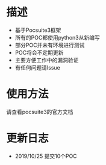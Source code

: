 # 描述
* 基于Pocsuite3框架
* 所有的POC都使用python3从新编写 
* 部分POC并未有环境进行测试
* POC将会不定期更新
* 主要方便工作中的漏洞验证
* 有任何问题请Issue

# 使用方法
请查看pocsuite3的官方文档

# 更新日志
* 2019/10/25 提交10个POC
